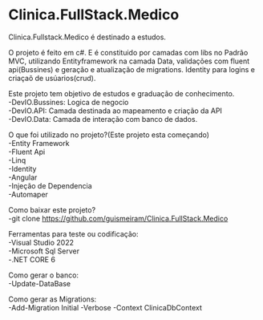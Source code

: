 # Clinica.FullStack.Medico

Clinica.Fullstack.Medico é destinado a estudos.<br>

O projeto é feito em c#. E é constituido por camadas com libs no Padrão MVC, utilizando Entityframework na camada Data, validações com fluent api(Bussines) e geração e atualização de migrations. Identity para logins e criaçaõ de usúarios(crud).<br>

Este projeto tem objetivo de estudos e graduação de conhecimento.<br>
-DevIO.Bussines: Logica de negocio<br>
-DevIO.API: Camada destinada ao mapeamento e criação da API<br>
-DevIO.Data: Camada de interação com banco de dados.<br>

O que foi utilizado no projeto?(Este projeto esta começando)<br>
-Entity Framework<br>
-Fluent Api<br>
-Linq<br>
-Identity<br>
-Angular<br>
-Injeção de Dependencia<br>
-Automaper<br>

Como baixar este projeto?<br>
-git clone https://github.com/guismeiram/Clinica.FullStack.Medico<br>

Ferramentas para teste ou codificação:<br>
-Visual Studio 2022<br>
-Microsoft Sql Server<br>
-.NET CORE 6<br>

Como gerar o banco:<br>
-Update-DataBase<br>

Como gerar as Migrations:<br>
-Add-Migration Initial -Verbose -Context ClinicaDbContext
